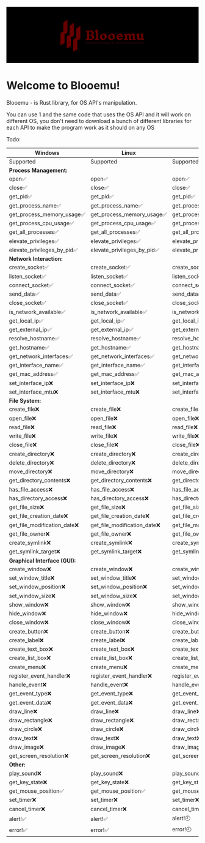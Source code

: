 ![](./blooemux.png)
# Welcome to Blooemu!
Blooemu - is Rust library, for OS API's manipulation. 

You can use 1 and the same code that uses the OS API and it will work on different OS, you don't need to download a bunch of different libraries for each API to make the program work as it should on any OS

Todo:

| Windows                        | Linux                       | MacOS                       |
|--------------------------------|-----------------------------|-----------------------------|
| Supported                      | Supported                   | Supported                   |
| **Process Management:**        |
| open✅                          | open✅                       | open✅                       |
| close✅                         | close✅                      | close✅                      |
| get_pid✅                       | get_pid✅                    | get_pid✅                    |
| get_process_name✅              | get_process_name✅           | get_process_name✅           |
| get_process_memory_usage✅      | get_process_memory_usage✅   | get_process_memory_usage✅   |
| get_process_cpu_usage✅         | get_process_cpu_usage✅      | get_process_cpu_usage✅      |
| get_all_processes✅             | get_all_processes✅          | get_all_processes✅          |
| elevate_privileges✅            | elevate_privileges✅         | elevate_privileges✅         |
| elevate_privileges_by_pid✅     | elevate_privileges_by_pid✅  | elevate_privileges_by_pid✅  |
| **Network Interaction:**       |
| create_socket✅                 | create_socket✅              | create_socket✅              |
| listen_socket✅                 | listen_socket✅             | listen_socket✅             |
| connect_socket✅                | connect_socket✅            | connect_socket✅            |
| send_data✅                     | send_data✅                  | send_data✅                  |
| close_socket✅                  | close_socket✅               | close_socket✅               |
| is_network_available✅          | is_network_available✅       | is_network_available✅       |
| get_local_ip✅                  | get_local_ip✅               | get_local_ip✅               |
| get_external_ip✅               | get_external_ip✅            | get_external_ip✅            |
| resolve_hostname✅              | resolve_hostname✅           | resolve_hostname✅           |
| get_hostname✅                  | get_hostname✅               | get_hostname✅               |
| get_network_interfaces✅        | get_network_interfaces✅     | get_network_interfaces✅     |
| get_interface_name✅            | get_interface_name✅         | get_interface_name✅         |
|get_mac_address✅|get_mac_address✅|get_mac_address✅|
| set_interface_ip❌              | set_interface_ip❌           | set_interface_ip❌           |
| set_interface_mtu❌             | set_interface_mtu❌          | set_interface_mtu❌          |
| **File System:**               |
| create_file❌                   | create_file❌                | create_file❌                |
| open_file❌                     | open_file❌                  | open_file❌                  |
| read_file❌                     | read_file❌                  | read_file❌                  |
| write_file❌                    | write_file❌                 | write_file❌                 |
| close_file❌                    | close_file❌                 | close_file❌                 
| create_directory❌              | create_directory❌           | create_directory❌           |
| delete_directory❌              | delete_directory❌           | delete_directory❌           |
| move_directory❌                | move_directory❌             | move_directory❌             |
| get_directory_contents❌        | get_directory_contents❌     | get_directory_contents❌     |
| has_file_access❌               | has_file_access❌            | has_file_access❌            |
| has_directory_access❌          | has_directory_access❌       | has_directory_access❌       |
| get_file_size❌                 | get_file_size❌              | get_file_size❌              |
| get_file_creation_date❌        | get_file_creation_date❌     | get_file_creation_date❌     |
| get_file_modification_date❌    | get_file_modification_date❌ | get_file_modification_date❌ |
| get_file_owner❌                | get_file_owner❌             | get_file_owner❌             |
| create_symlink❌                | create_symlink❌             | create_symlink❌             |
| get_symlink_target❌            | get_symlink_target❌         | get_symlink_target❌         |
| **Graphical Interface (GUI):** |
| create_window❌                 | create_window❌              | create_window❌              |
| set_window_title❌              | set_window_title❌           | set_window_title❌           |
| set_window_position❌           | set_window_position❌        | set_window_position❌        |
| set_window_size❌               | set_window_size❌            | set_window_size❌            |
| show_window❌                   | show_window❌                | show_window❌                |
| hide_window❌                   | hide_window❌                | hide_window❌                
| close_window❌                  | close_window❌               | close_window❌               |
| create_button❌                 | create_button❌              | create_button❌              |
| create_label❌                  | create_label❌               | create_label❌               |
| create_text_box❌               | create_text_box❌            | create_text_box❌            |
| create_list_box❌               | create_list_box❌            | create_list_box❌            |
| create_menu❌                   | create_menu❌                | create_menu❌                |
| register_event_handler❌        | register_event_handler❌     | register_event_handler❌     |
| handle_event❌                  | handle_event❌               | handle_event❌               |
| get_event_type❌                | get_event_type❌             | get_event_type❌             |
| get_event_data❌                | get_event_data❌             | get_event_data❌             |
| draw_line❌                     | draw_line❌                  | draw_line❌                  |
| draw_rectangle❌                | draw_rectangle❌             | draw_rectangle❌             |
| draw_circle❌                   | draw_circle❌                | draw_circle❌                |
| draw_text❌                     | draw_text❌                  | draw_text❌                  |
| draw_image❌                    | draw_image❌                 | draw_image❌                 |
| get_screen_resolution❌         | get_screen_resolution❌      | get_screen_resolution❌      |
| **Other:**                     |
| play_sound❌                    | play_sound❌                 | play_sound❌                 |
| get_key_state❌                 | get_key_state❌              | get_key_state❌              
| get_mouse_position✅            | get_mouse_position✅         | get_mouse_position✅         |
| set_timer❌                     | set_timer❌                  | set_timer❌                  |
| cancel_timer❌                  | cancel_timer❌               | cancel_timer❌               |
| alert!✅                        | alert!✅                     | alert!🕘                    |
| error!✅                        | error!✅                     | error!🕘                    |
